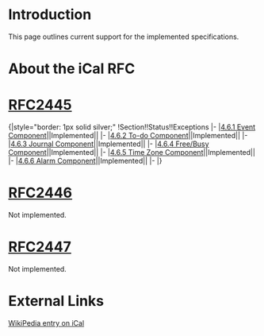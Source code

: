 #  Introduction 
This page outlines current support for the implemented specifications.


#  About the iCal RFC 


#  [RFC2445](http://rfc.net/rfc2445.html) 

{|style="border: 1px solid silver;"
!Section!!Status!!Exceptions
|-
|[4.6.1 Event Component](http://rfc.net/rfc2445.html#s4.6.1)||Implemented||
|-
|[4.6.2 To-do Component](http://rfc.net/rfc2445.html#s4.6.2)||Implemented||
|-
|[4.6.3 Journal Component](http://rfc.net/rfc2445.html#s4.6.3)||Implemented||
|-
|[4.6.4 Free/Busy Component](http://rfc.net/rfc2445.html#s4.6.4)||Implemented||
|-
|[4.6.5 Time Zone Component](http://rfc.net/rfc2445.html#s4.6.5)||Implemented||
|-
|[4.6.6 Alarm Component](http://rfc.net/rfc2445.html#s4.6.6)||Implemented||
|-
|}


#  [RFC2446](http://rfc.net/rfc2446.html) 

Not implemented.

#  [RFC2447](http://rfc.net/rfc2447.html) 

Not implemented.


#  External Links  
[WikiPedia entry on iCal](http://en.wikipedia.org/wiki/ICalendar)
